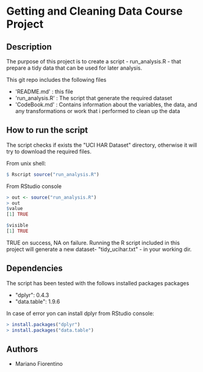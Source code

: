 # Getting and Cleaning Data Course Project

Description
-----------
The purpose of this project is to create a script - run_analysis.R - that prepare a tidy data that can be used for later analysis. 

This git repo includes the following files

- 'README.md'      : this file
- 'run_analysis.R' : The script that generate the required dataset
- 'CodeBook.md'    : Contains information about the variables, the data, and any transformations or work that i performed to clean up the data


How to run the script
-----------
The script checks if exists the "UCI HAR Dataset" directory, otherwise it will try to download the required files.

From unix shell:
```R
$ Rscript source("run_analysis.R")
````

From RStudio console
```R
> out <- source("run_analysis.R")
> out
$value
[1] TRUE

$visible
[1] TRUE
````
TRUE on success, NA on failure.
Running the R script included in this project will generate a new dataset- "tidy_ucihar.txt" - in your working dir.

Dependencies
-----------
The script has been tested with the follows installed packages packages 
* "dplyr":      0.4.3
* "data.table": 1.9.6

In case of error yon can install dplyr from RStudio console:
```R
> install.packages("dplyr")
> install.packages("data.table")
````

Authors
------------

* Mariano Fiorentino
